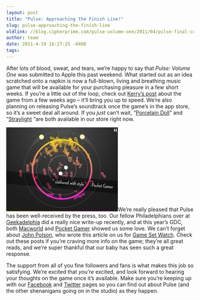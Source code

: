 ```yaml
---
layout: post
title: "Pulse: Approaching the Finish Line!"
slug: pulse-approaching-the-finish-line
oldlink: //blog.cipherprime.com/pulse-volume-one/2011/04/pulse-final-countdown
author: team
date: 2011-4-19 16:27:25 -0400
tags: 
---
```


After lots of blood, sweat, and tears, we’re happy to say that _Pulse: Volume One_ was submitted to Apple this past weekend. What started out as an idea scratched onto a napkin is now a full-blown, living and breathing music game that will be available for your purchasing pleasure in a few short weeks. If you’re a little out of the loop, check out [Kerry’s post](../2011/03/pulse-shes-getting-there/) about the game from a few weeks ago – it’ll bring you up to speed. We’re also planning on releasing Pulse’s soundtrack once the game’s in the app store, so it’s a sweet deal all around. If you _just_ can’t wait, “[Porcelain Doll](https://store.cipherprime.com/music/porcelaindoll)” and “[Straylight](https://store.cipherprime.com/music/straylight) “are both available in our store right now.

[](http://blog.cipherprime.com/wp-content/uploads/2011/04/04.jpg)[![](/img/blog/02.jpg "02")](/img/blog/02.jpg)We’re really pleased that Pulse has been well-received by the press, too. Our fellow Philadelphians over at [Geekadelphia](http://geekadelphia.com/2011/04/07/cipher-primes-latest-title-pulse/) did a really nice write-up recently, and at this year’s GDC, both [Macworld](http://www.macworld.com/article/157937/article.html) and [Pocket Gamer](http://www.pocketgamer.co.uk/r/iPad/Pulse/news.asp?c=27930) showed us some love. We can’t forget about [John Polson](http://www.twitter.com/JohnPolson), who wrote this article on us for [Game Set Watch](http://www.gamesetwatch.com/2011/04/cipher_prime_on_ipad_and_unity.php). Check out these posts if you’re craving more info on the game; they’re all great reads, and we’re super thankful that our baby has seen such a great response.

The support from all of you fine followers and fans is what makes this job so satisfying. We’re excited that _you’re_ excited, and look forward to hearing your thoughts on the game once it’s available. Make sure you’re keeping up with our [Facebook](http://www.facebook.com/cipherprime) and [Twitter](http://www.twitter.com/cipherprime) pages so you can find out about Pulse (and the other shenanigans going on in the studio) as they happen.
